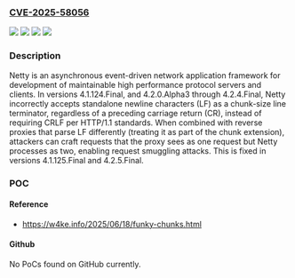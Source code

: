 ### [CVE-2025-58056](https://cve.mitre.org/cgi-bin/cvename.cgi?name=CVE-2025-58056)
![](https://img.shields.io/static/v1?label=Product&message=netty&color=blue)
![](https://img.shields.io/static/v1?label=Version&message=%3C%3D%204.1.124.Final%2C%20%3C%204.1.125.Final%20&color=brightgreen)
![](https://img.shields.io/static/v1?label=Version&message=%3E%3D%204.2.0.Alpha3%2C%20%3C%204.2.5.Final%20&color=brightgreen)
![](https://img.shields.io/static/v1?label=Vulnerability&message=CWE-444%3A%20Inconsistent%20Interpretation%20of%20HTTP%20Requests%20('HTTP%20Request%2FResponse%20Smuggling')&color=brightgreen)

### Description

Netty is an asynchronous event-driven network application framework for development of maintainable high performance protocol servers and clients. In versions 4.1.124.Final, and 4.2.0.Alpha3 through 4.2.4.Final, Netty incorrectly accepts standalone newline characters (LF) as a chunk-size line terminator, regardless of a preceding carriage return (CR), instead of requiring CRLF per HTTP/1.1 standards. When combined with reverse proxies that parse LF differently (treating it as part of the chunk extension), attackers can craft requests that the proxy sees as one request but Netty processes as two, enabling request smuggling attacks. This is fixed in versions 4.1.125.Final and 4.2.5.Final.

### POC

#### Reference
- https://w4ke.info/2025/06/18/funky-chunks.html

#### Github
No PoCs found on GitHub currently.

